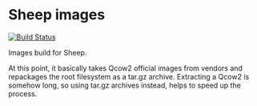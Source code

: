# Sheep images

[![Build Status](https://api.travis-ci.org/sheeplinux/sheep-images.svg?branch=master)](https://travis-ci.org/sheeplinux/sheep-images)

Images build for Sheep.

At this point, it basically takes Qcow2 official images from vendors and repackages the root filesystem as a tar.gz
archive. Extracting a Qcow2 is somehow long, so using tar.gz archives instead, helps to speed up the process.
